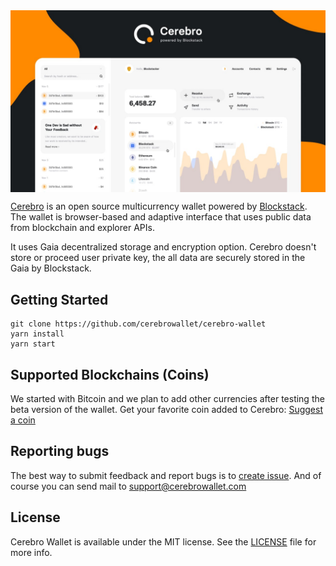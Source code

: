 <img src="docs/cover.jpg" align="center" title="Cerebro Wallet Github Cover">

[Cerebro](https://cerebrowallet.com) is an open source multicurrency wallet powered by [Blockstack](https://github.com/blockstack). The wallet is browser-based and adaptive interface that uses public data from blockchain and explorer APIs.

It uses Gaia decentralized storage and encryption option. Cerebro doesn't store or proceed user private key, the all data are securely stored in the Gaia by Blockstack.

## Getting Started
```
git clone https://github.com/cerebrowallet/cerebro-wallet
yarn install
yarn start
```

## Supported Blockchains (Coins)

We started with Bitcoin and we plan to add other currencies after testing the beta version of the wallet. Get your favorite coin added to Cerebro: [Suggest a coin](https://github.com/cerebrowallet/cerebro-website/issues/new/choose)

## Reporting bugs

The best way to submit feedback and report bugs is to [create issue](https://github.com/cerebrowallet/cerebro-website/issues/new/choose). And of course you can send mail to [support@cerebrowallet.com](mailto:support@cerebrowallet.com)


## License

Cerebro Wallet is available under the MIT license. See the [LICENSE](https://github.com/cerebrowallet/cerebro-wallet/blob/master/LICENSE) file for more info.
